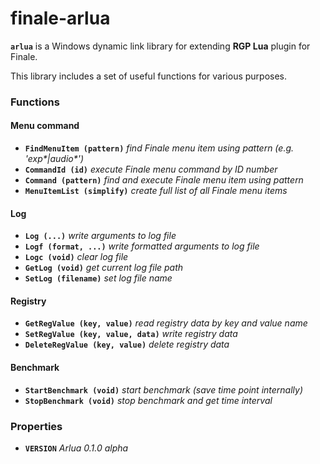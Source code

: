 # finale-arlua

**```arlua```** is a Windows dynamic link library for extending **RGP Lua** plugin for Finale.

This library includes a set of useful functions for various purposes.

### Functions

  #### Menu command
    
  - **```FindMenuItem (pattern)```** _find Finale menu item using pattern (e.g. 'exp*|audio*')_
  - **```CommandId (id)```** _execute Finale menu command by ID number_
  - **```Command (pattern)```** _find and execute Finale menu item using pattern_
  - **```MenuItemList (simplify)```** _create full list of all Finale menu items_

  #### Log
  
  - **```Log (...)```** _write arguments to log file_
  - **```Logf (format, ...)```** _write formatted arguments to log file_
  - **```Logc (void)```** _clear log file_
  - **```GetLog (void)```** _get current log file path_
  - **```SetLog (filename)```** _set log file name_

  #### Registry
  
  - **```GetRegValue (key, value)```** _read registry data by key and value name_
  - **```SetRegValue (key, value, data)```** _write registry data_
  - **```DeleteRegValue (key, value)```** _delete registry data_

 #### Benchmark
 
  - **```StartBenchmark (void)```** _start benchmark (save time point internally)_
  - **```StopBenchmark (void)```** _stop benchmark and get time interval_


### Properties

  - **```VERSION```** _Arlua 0.1.0 alpha_
    
